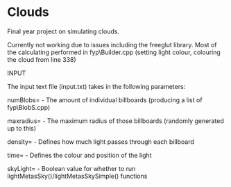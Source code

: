 # Clouds
Final year project on simulating clouds.

Currently not working due to issues including the freeglut library.
Most of the calculating performed in fyp\Builder.cpp (setting light colour, colouring the cloud from line 338)

INPUT

The input text file (input.txt) takes in the following parameters:

  numBlobs=   - The amount of individual billboards (producing a list of fyp\BlobS.cpp)
  
  maxradius=  - The maximum radius of those billboards (randomly generated up to this)
  
  density=    - Defines how much light passes through each billboard
  
  time=       - Defines the colour and position of the light
  
  skyLight=   - Boolean value for whether to run lightMetasSky()/lightMetasSkySimple() functions
